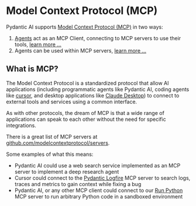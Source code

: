 # Model Context Protocol (MCP)

Pydantic AI supports [Model Context Protocol (MCP)](https://modelcontextprotocol.io) in two ways:

1. [Agents](../agents.md) act as an MCP Client, connecting to MCP servers to use their tools, [learn more …](client.md)
2. Agents can be used within MCP servers, [learn more …](server.md)

## What is MCP?

The Model Context Protocol is a standardized protocol that allow AI applications (including programmatic agents like Pydantic AI, coding agents like [cursor](https://www.cursor.com/), and desktop applications like [Claude Desktop](https://claude.ai/download)) to connect to external tools and services using a common interface.

As with other protocols, the dream of MCP is that a wide range of applications can speak to each other without the need for specific integrations.

There is a great list of MCP servers at [github.com/modelcontextprotocol/servers](https://github.com/modelcontextprotocol/servers).

Some examples of what this means:

- Pydantic AI could use a web search service implemented as an MCP server to implement a deep research agent
- Cursor could connect to the [Pydantic Logfire](https://github.com/pydantic/logfire-mcp) MCP server to search logs, traces and metrics to gain context while fixing a bug
- Pydantic AI, or any other MCP client could connect to our [Run Python](https://github.com/pydantic/mcp-run-python) MCP server to run arbitrary Python code in a sandboxed environment
